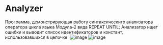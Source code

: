 # Analyzer
Программа, демонстрирующая работу синтаксическиго анализатора оператора цикла языка Модула-2 вида REPEAT UNTIL;
Анализатор ищет ошибки и выводит список идентификаторов и констант, использовавшихся в цепочке.
![image](https://user-images.githubusercontent.com/102858008/215288341-63ef17f5-b68b-4f91-8498-be9f137f2401.png)
![image](https://user-images.githubusercontent.com/102858008/215288347-9b82ca14-24bb-4833-bd44-e9344df5a9ff.png)

